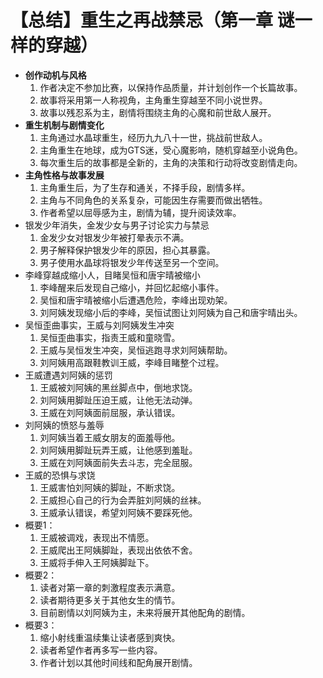 # 【总结】重生之再战禁忌（第一章 谜一样的穿越）

-   **创作动机与风格**
    1.  作者决定不参加比赛，以保持作品质量，并计划创作一个长篇故事。
    2.  故事将采用第一人称视角，主角重生穿越至不同小说世界。
    3.  故事以残忍系为主，剧情将围绕主角的心魔和前世敌人展开。
-   **重生机制与剧情变化**
    1.  主角通过水晶球重生，经历九九八十一世，挑战前世敌人。
    2.  主角重生在地球，成为GTS迷，受心魔影响，随机穿越至小说角色。
    3.  每次重生后的故事都是全新的，主角的决策和行动将改变剧情走向。
-   **主角性格与故事发展**
    1.  主角重生后，为了生存和通关，不择手段，剧情多样。
    2.  主角与不同角色的关系复杂，可能因生存需要而做出牺牲。
    3.  作者希望以屈辱感为主，剧情为辅，提升阅读效率。
-   银发少年消失，金发少女与男子讨论实力与禁忌
    1.  金发少女对银发少年被打晕表示不满。
    2.  男子解释保护银发少年的原因，担心其暴露。
    3.  男子使用水晶球将银发少年传送至另一个空间。
-   李峰穿越成缩小人，目睹吴恒和唐宇晴被缩小
    1.  李峰醒来后发现自己缩小，并回忆起缩小事件。
    2.  吴恒和唐宇晴被缩小后遭遇危险，李峰出现劝架。
    3.  刘阿姨发现缩小后的李峰，吴恒试图让刘阿姨为自己和唐宇晴出头。
-   吴恒歪曲事实，王威与刘阿姨发生冲突
    1.  吴恒歪曲事实，指责王威和童晓雪。
    2.  王威与吴恒发生冲突，吴恒逃跑寻求刘阿姨帮助。
    3.  刘阿姨用高跟鞋教训王威，李峰目睹整个过程。
-   王威遭遇刘阿姨的惩罚
    1.  王威被刘阿姨的黑丝脚点中，倒地求饶。
    2.  刘阿姨用脚趾压迫王威，让他无法动弹。
    3.  王威在刘阿姨面前屈服，承认错误。
-   刘阿姨的愤怒与羞辱
    1.  刘阿姨当着王威女朋友的面羞辱他。
    2.  刘阿姨用脚趾玩弄王威，让他感到羞耻。
    3.  王威在刘阿姨面前失去斗志，完全屈服。
-   王威的恐惧与求饶
    1.  王威害怕刘阿姨的脚趾，不断求饶。
    2.  王威担心自己的行为会弄脏刘阿姨的丝袜。
    3.  王威承认错误，希望刘阿姨不要踩死他。
-   概要1：
    1.  王威被调戏，表现出不情愿。
    2.  王威爬出王阿姨脚趾，表现出依依不舍。
    3.  王威将手伸入王阿姨脚趾下。
-   概要2：
    1.  读者对第一章的刺激程度表示满意。
    2.  读者期待更多关于其他女生的情节。
    3.  目前剧情以刘阿姨为主，未来将展开其他配角的剧情。
-   概要3：
    1.  缩小射线重温续集让读者感到爽快。
    2.  读者希望作者再多写一些内容。
    3.  作者计划以其他时间线和配角展开剧情。